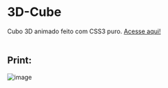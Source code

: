 # 3D-Cube
Cubo 3D animado feito com CSS3 puro.  <a href="https://markfgui675.github.io/3D-Cube/">Acesse aqui!</a>
<br> <br>
## Print: 
![image](https://user-images.githubusercontent.com/85682890/130497677-bf2b3938-35e0-4dd1-bad1-9e583df031b6.png)

